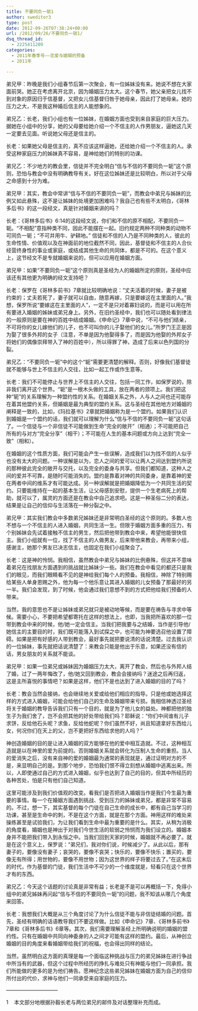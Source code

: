 ```yaml
---
title: 不要同负一轭1
author: sweditor3
type: post
date: 2012-09-26T07:38:24+00:00
url: /2012/09/26/不要同负一轭1/
dsq_thread_id:
  - 2225411209
categories:
  - 2011年春季号——恋爱与婚姻的预备
  - 2011年

---
```

弟兄甲：昨晚是我们小组春节后第一次聚会，有一位姊妹没有来。她说不想在大家面前哭。她正在考虑离开北京，因为婚姻压力太大。这个春节，她父亲把女儿找不到对象的原因归于信基督，又把女儿信基督归咎于她母亲，因此打了她母亲。她的压力之大，不是我这种婚后信主的人能想象的。

弟兄乙：长老，我们小组也有一位姊妹，在婚姻方面也受到来自家庭的巨大压力。据她在小组中的分享，她的父母要给她介绍一个不信主的人作男朋友，逼她这几天一定要去见面。听说她父母还是信主的。

长老：如果她父母是信主的，真不应该这样逼她，还给她介绍一个不信主的人。承受这种家庭压力的姊妹真不容易，是神给她们的特别的功课。

弟兄乙：不少地方的教会里，信徒并不完全明白“信与不信的不要同负一轭”这个原则，恐怕与教会中没有明确教导有关。好在这位姊妹还是比较明白，所以对于父母之命感到十分为难。

弟兄甲：其实，教会中常讲“信与不信的不要同负一轭”，而教会中弟兄与姊妹的比例又如此悬殊，这不是让姊妹的处境更加困难吗？我自己也有些不太明白，《哥林多后书》的这一段经文，真是针对婚姻来讲的吗？

长老：《哥林多后书》6:14的这段经文说，你们和不信的原不相配，不要同负一轭。“不相配”意指种类不同，因此不能摆在一起。旧约规定两种不同种类的动物不可同负一轭；“不可并用牛、驴耕地。” 信徒和不信的人乃是不同种类的人，彼此的生命性情、价值观以及在神面前的地位截然不同，因此，基督徒和不信主的人合伙经营终身性的事业或家庭，或结成其他生命的共同体，都是不可的。在这个意义上，这节经文不是专就婚姻来说的，但可以应用在婚姻方面。

弟兄甲：如果“不要同负一轭”这个原则真是圣经为人的婚姻所定的原则，圣经中应该还有其他更为明确的经文支持吧？

长老：保罗在《哥林多前书》7章就比较明确地说：“丈夫活着的时候，妻子是被约束的；丈夫若死了，妻子就可以自由，随意再嫁，只是要嫁这在主里面的人。”我想，保罗所说“要嫁这在主里面的人”，一定不是只对着寡妇说的，而是可以用在所有要进入婚姻的姊妹或弟兄身上。另外，在旧约圣经中，我们也可以随处看到律法的一般原则是要在神的百姓中结成婚姻。《申命记》7章中说，“不可与他们结亲，不可将你的女儿嫁他们的儿子，也不可叫你的儿子娶他们的女儿。”所罗门王正是因为娶了很多外邦的女子（注意，不单是因为他娶得多了，而是因为他娶的外邦女子将她们的偶像崇拜带入了神的百姓中），所以得罪了神，造成了后来以色列国的分裂。

弟兄乙：“不要同负一轭”中的这个“轭”需要更清楚的解释。否则，好像我们基督徒就不能够与世上不信主的人交往，比如一起工作或作生意等。

长老：我们不可能停止与世界上不信主的人交往，包括一同工作，如保罗说的，除非我们离开这个世界。“轭”是一根木头做的工具，放在两者的颈项上。我们把这种“轭”的关系理解为一种盟约性的关系。在婚姻关系之外，人与人之间也还可能存在着其他盟约关系，但婚姻是最为典型的盟约关系。这与圣经在其他地方对婚姻的阐释是一致的，比如，《玛拉基书》2章就把婚姻称为是一个盟约。如果我们认识到婚姻是一个盟约的话，我们就可以理解为什么“信与不信的不要同负一轭”这句话了。一个信徒与一个非信徒不可能做到生命“完全的敞开”（相通）；不可能把自己所有的与对方“完全分享”（相干）；不可能在人生的基本问题或方向上达到“完全一致”（相和）。

在婚姻的这个性质方面，我们可能会产生一些误解，造成我们以为找不信的人似乎也没有太大的问题。一种误解是以为，恋人之间的爱可以让两人之间达到盟约所说的那种彼此完全的敞开与交托，以及完全的委身与共享。但我们都知道，这种人之间的爱并不可靠，是随时可能消失的。盟约是靠着对神的共同委身，是靠着神的爱在两者中间的维系才有可能达成。另一种误解就是把婚姻降低为一个共同生活的契约。只要能维持在一起的基本生活，让父母感到安慰，提供一个生老病死上的帮助，就可以了，属灵的方面还是在教会中自己追求吧。这是一种圣俗二分的表达，结果是让自己的信仰与生活落在一种分裂之中。

弟兄甲：其实我们教会中多数弟兄姊妹还是非常明白圣经的这个原则的。多数人也不想与一个不信主的人进入婚姻，共同生活一生。但限于婚姻方面多重的压力，有个别姊妹会先试着接触不信主的男生，然后把他带到教会中来，希望他能很快信主。我们小组就有一位，找了不信主的人做男友，后来带他来教会，再带来小组，感谢主，她那个男友已决志信主，也固定在我们小组聚会了。

长老：这是神的怜悯。我相信，虽然教会中弟兄与姊妹的比例悬殊，但这并不意味着弟兄在找朋友方面遇到的挑战就比姊妹少一些。我们在教会中看见的都还只是我们的眼见，而我们眼睛看不见的是神给我们每个人的预备。我相信，神除了特别赐给某些人单身恩赐之外，他为每一个他乐意让其进入婚姻的儿女预备了那最好的另一半。我们会发现，到了时候，他会通过我们意想不到的方式把他给我们预备的人带来。

当然，我的意思也不是让姊妹或弟兄就只是被动地等候，而是要在祷告与寻求中等候。需要小心，不要把希望都寄托在这样的想法上，也即，当我把所喜欢的那一位带到教会中来的时候，他/她一定会信主。当我们把我要与之结婚，当作是引导他/她信主的主要目的时，我们既可能落入到试探之中，也可能为神要选召他设置了障碍。如果是把有好感的人带到教会，最好事先就把要说清的话说清楚。过去我认识的一位姊妹，事先就把话说清楚了：来教会只能是他出于乐意，如果还没有信的话，男女朋友的关系就不能谈。

弟兄甲：如果一位弟兄或姊妹因为婚姻压力太大，离开了教会，然后也与外邦人结了婚，过了一两年悔改了，他/她又回到教会，教会会接纳吗？迷途之后再归返，这是主所喜悦的事情吧？如果是这样，他们不是也达到了进入婚姻的目的了吗？

长老：教会当然会接纳，也会继续地关爱或给他们相应的指导。只是他或她选择这样的方式进入婚姻，可能会给他们自己的生命及婚姻带来亏损。我相信神透过圣经将关于婚姻的教导告诉我们只有一个目的，就是为了他儿女的益处。神都把他的独生子为我们舍了，岂不会把其他的好处带给我们吗？耶稣说：“你们中间谁有儿子求饼，反给他石头呢？求鱼，反给他蛇呢？你们虽然不好，尚且知道拿好东西给儿女，何况你们在天上的父，岂不更把好东西给求他的人吗？”

神创造婚姻的目的是让进入婚姻的双方能够在他的爱中相互造就。不过，这种相互造就是以在神里的爱为前提的。否则婚姻关系就会转化为压制人生命的重担。当人的爱消失之后，没有来自神的爱的婚姻最为通常的表现就是，通过证明对方的不是，来显明自己的是。到那个地步，恐怕我们恨不得立刻想从婚姻中逃离出来。所以，人即使通过自己的方式进入婚姻，似乎也达到了自己的目的，但其中所经历的各种苦处，怕是只有他们自己知道。

这里可能涉及到我们价值观的改变。看我们是否把进入婚姻当作是我们今生最为重要的事情。每一个在婚姻方面遇到挑战、受到压力的姊妹或弟兄，都是非常不容易的。不过，想一下，其实基督的每个门徒在自己生命的成长中，都有自己当学习的功课，甚至是生命中的刺，不是在这个方面，就是在那个方面。神用这样的难处来操练甚至是试验我们，为让我们看到生命中最为重要的是什么。其实，从稍为消极的角度看，婚姻也是神出于对我们今世生活的软弱之怜悯而为我们设立的。婚姻本身并不能把我们带入到永恒之中。当我们回到天家的时候，婚姻就不再必要了。就是在这个意义上，保罗说：“弟兄们，我对你们说，时候减少了。从此以后，那有妻子的，要像没有妻子；哀哭的，要像不哀哭；快乐的，要像不快乐；置买的，要像无有所得；用世物的，要像不用世物；因为这世界的样子将要过去了。”在这末后的时代，作为基督的门徒，我们生活中不可少的一个维度就是，轻看只在这个世界才有的东西。

弟兄乙：今天这个话题的讨论真是非常有益；长老是不是可以再概括一下，免得小组中的弟兄姊妹再问起“信与不信的不要同负一轭”的问题，我不知该从哪几个角度来回答。

长老：我想我们大概是从三个角度讨论了为什么信徒不能与非信徒结婚的问题。首先，圣经有明确的话语教导我们不要这样做。比如《申命记》7章、《哥林多前书》7章和《哥林多后书》6章等。其次，我们需要理解圣经上所明确说明的婚姻的盟约性。只有在婚姻中共同向神委身的人之间才可能有这样的盟约。最后，从神创立婚姻的目的角度来看婚姻带给我们的祝福，也会得出同样的结论。

当然，虽然明白这方面的真理是每一个面临这种挑战与压力的弟兄姊妹在进行争战中所当有的武器，但这个过程中所经历的挣扎与难处只有神能与他们一同承担。我们所能做的更多的是为他们祷告。愿神纪念这些弟兄姊妹在婚姻方面为自己的信仰所付出的代价，求神与他们一同承受来自家庭的压力。

——————————
  
1    本文部分地根据孙毅长老与两位弟兄的邮件及对话整理补充而成。